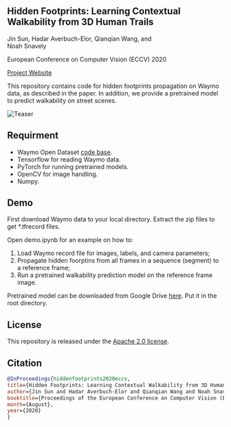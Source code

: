 ## Hidden Footprints: Learning Contextual Walkability from 3D Human Trails
Jin Sun,	Hadar Averbuch-Elor,	Qianqian Wang, and	
Noah Snavely

European Conference on Computer Vision (ECCV) 2020

[Project Website](https://www.cs.cornell.edu/~jinsun/hidden_footprints.html "Project")

This repository contains code for hidden footprints propagation on Waymo data, as described in the paper. In addition, we provide a pretrained model to predict walkability on street scenes.

![Teaser](https://www.cs.cornell.edu/~jinsun/hiddenfootprints/results.png)


## Requirment

* Waymo Open Dataset [code base](https://github.com/waymo-research/waymo-open-dataset "Waymo").
* Tensorflow for reading Waymo data.
* PyTorch for running pretrained models.
* OpenCV for image handling.
* Numpy.


## Demo

First download Waymo data to your local directory. Extract the zip files to get *.tfrecord files.

Open demo.ipynb for an example on how to:
1) Load Waymo record file for images, labels, and camera parameters; 
2) Propagate hidden foorptins from all frames in a sequence (segment) to a reference frame;
3) Run a pretrained walkability prediction model on the reference frame image.

Pretrained model can be downloaded from Google Drive [here](https://drive.google.com/file/d/1Poub4YbK4Vl-iP64atTI3xsvt12eAE6Q/view?usp=sharing "Pretrained Model"). Put it in the root directory.

## License
This repository is released under the [Apache 2.0 license](LICENSE).

## Citation
```BibTeX
@InProceedings{hiddenfootprints2020eccv,
title={Hidden Footprints: Learning Contextual Walkability from 3D Human Trails},
author={Jin Sun and Hadar Averbuch-Elor and Qianqian Wang and Noah Snavely},
booktitle={Proceedings of the European Conference on Computer Vision (ECCV)},
month={August},
year={2020} 
}
```
